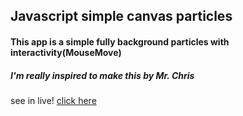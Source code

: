 ## Javascript simple canvas particles
#### This app is a simple fully background particles with interactivity(MouseMove)
##### I'm really inspired to make this by Mr. Chris
see in live! [click here](https://ryan-riaz.github.io/Js-canvas-interactive-particles/)
